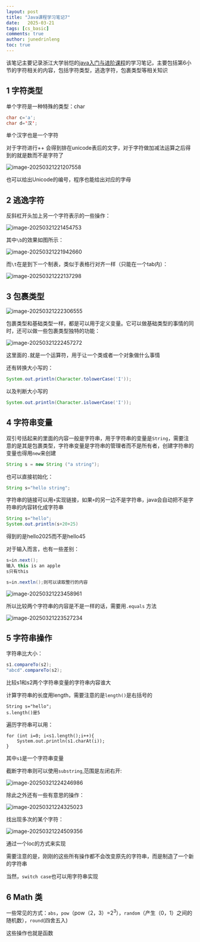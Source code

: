 ```yaml
---
layout: post
title: "Java课程学习笔记7"
date:   2025-03-21
tags: [cs_basic]
comments: true
author: junedrinleng
toc: true
---
```


该笔记主要记录浙江大学翁恺的[java入门与进阶课程](https://www.bilibili.com/video/BV1wL411L7A3?p=3)的学习笔记，主要包括第6小节的字符相关的内容，包括字符类型，逃逸字符，包裹类型等相关知识
<!-- more -->

## 1 字符类型
单个字符是一种特殊的类型：char
~~~java
char c='a';
char d='汉';
~~~

单个汉字也是一个字符

对于字符进行++ 会得到排在unicode表后的文字，对于字符做加减法运算之后得到的就是数而不是字符了

![image-20250321221207558](2025-03-21-java_notes_7.assets/image-20250321221207558.png)

也可以给出Unicode的编号，程序也能给出对应的字母

## 2 逃逸字符

反斜杠开头加上另一个字符表示的一些操作：

![image-20250321221454753](2025-03-21-java_notes_7.assets/image-20250321221454753.png)

其中`\b`的效果如图所示：

![image-20250321221942660](2025-03-21-java_notes_7.assets/image-20250321221942660.png)

而`\t`在是到下一个制表，类似于表格行对齐一样（只能在一个tab内）：

![image-20250321222137298](2025-03-21-java_notes_7.assets/image-20250321222137298.png)

## 3 包裹类型

![image-20250321222306555](2025-03-21-java_notes_7.assets/image-20250321222306555.png)

包裹类型和基础类型一样，都是可以用于定义变量。它可以做基础类型的事情的同时，还可以做一些包裹类型独特的功能：

![image-20250321222457272](2025-03-21-java_notes_7.assets/image-20250321222457272.png)

这里面的`.`就是一个运算符，用于让一个类或者一个对象做什么事情

还有转换大小写的：

~~~java
System.out.println(Character.tolowerCase('I'));
~~~

以及判断大小写的

~~~java
System.out.println(Character.islowerCase('I'));
~~~

## 4 字符串变量

双引号括起来的里面的内容一般是字符串，用于字符串的变量是`String`，需要注意的是其是包裹类型，字符串变量是字符串的管理者而不是所有者，创建字符串的变量也得用`new`来创建

~~~java
String s = new String ("a string");
~~~

也可以直接初始化：

~~~java
String s="hello string";
~~~

字符串的链接可以用`+`实现链接，如果`+`的另一边不是字符串，java会自动把不是字符串的内容转化成字符串

~~~java
String s="hello";
System.out.println(s+20+25)
~~~

得到的是hello2025而不是hello45

对于输入而言，也有一些差别：

~~~java
s=in.next();
输入 this is an apple
s只有this

s=in.nextln();则可以读取整行的内容
~~~

![image-20250321223458961](2025-03-21-java_notes_7.assets/image-20250321223458961.png)

所以比较两个字符串的内容是不是一样的话，需要用`.equals` 方法

![image-20250321223527234](2025-03-21-java_notes_7.assets/image-20250321223527234.png)

## 5 字符串操作

字符串比大小：

~~~java
s1.compareTo(s2);
"abcd".compareTo(s2);
~~~

比较s1和s2两个字符串变量的字符串内容谁大

计算字符串的长度用length，需要注意的是`length()`是右括号的

~~~
String s="hello";
s.length()是5
~~~

遍历字符串可以用：

~~~
for (int i=0; i<s1.length();i++){
	System.out.println(s1.charAt(i));
}
~~~

其中`s1`是一个字符串变量

截断字符串则可以使用`substring`,范围是左闭右开:

![image-20250321224246986](2025-03-21-java_notes_7.assets/image-20250321224246986.png)

除此之外还有一些有意思的操作：

![image-20250321224325023](2025-03-21-java_notes_7.assets/image-20250321224325023.png)

找出现多次的某个字符：

![image-20250321224509356](2025-03-21-java_notes_7.assets/image-20250321224509356.png)

通过一个loc的方式来实现

需要注意的是，刚刚的这些所有操作都不会改变原先的字符串，而是制造了一个新的字符串

当然，`switch case`也可以用字符串实现

## 6 Math 类

一些常见的方式：`abs`，`pow`（pow（2，3）=$2^3$），`random`（产生（0，1）之间的随机数），`round`(四舍五入)

这些操作也就是函数
